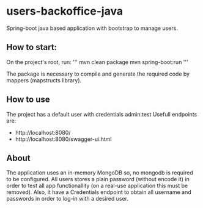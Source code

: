 # users-backoffice-java
Spring-boot java based application with bootstrap to manage users.

## How to start:

On the project's root, run:
'''
mvn clean package
mvn spring-boot:run
'''

The package is necessary to compile and generate the required code by mappers (mapstructs library).

## How to use

The project has a default user with credentials admin:test
Usefull endpoints are:
 * http://localhost:8080/
 * http://localhost:8080/swagger-ui.html

## About
The application uses an in-memory MongoDB so, no mongodb is required to be configured.
All users stores a plain password (without encode it) in order to test all app functionallity (on a real-use application this must be removed).
Also, it have a Credentials endpoint to obtain all username and passwords in order to log-in with a desired user.

